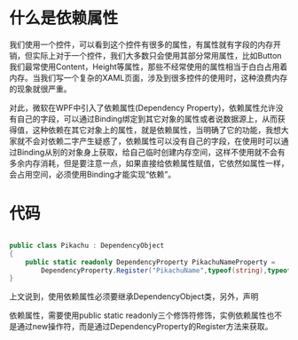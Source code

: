# 什么是依赖属性
我们使用一个控件，可以看到这个控件有很多的属性，有属性就有字段的内存开销，但实际上对于一个控件，我们大多数只会使用其部分常用属性，比如Button我们最常使用Content，Height等属性，那些不经常使用的属性相当于白白占用着内存。当我们写一个复杂的XAML页面，涉及到很多控件的使用时，这种浪费内存的现象就很严重。

对此，微软在WPF中引入了依赖属性(Dependency Property)，依赖属性允许没有自己的字段，可以通过Binding绑定到其它对象的属性或者说数据源上，从而获得值，这种依赖在其它对象上的属性，就是依赖属性，当明确了它的功能，我想大家就不会对依赖二字产生疑惑了，依赖属性可以没有自己的字段，在使用时可以通过Binding从别的对象身上获取，给自己临时创建内存空间，这样不使用就不会有多余内存消耗，但是要注意一点，如果直接给依赖属性赋值，它依然如属性一样，会占用空间，必须使用Binding才能实现“依赖”。

# 代码
```C#

public class Pikachu : DependencyObject
{
    public static readonly DependencyProperty PikachuNameProperty =
        DependencyProperty.Register("PikachuName",typeof(string),typeof(Pikachu));
}

```
上文说到，使用依赖属性必须要继承DependencyObject类，另外，声明

依赖属性，需要使用public static readonly三个修饰符修饰，实例依赖属性也不是通过new操作符，而是通过DependencyProperty的Register方法来获取。
